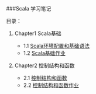 ###Scala 学习笔记


目录：

1. Chapter1 Scala基础
	+ 1.1 [Scala环境配置和基础语法](Chapter01/1.1.md)
	+ 1.2 [Scala基础作业](Chapter01/1.2.md)

2. Chapter2 控制结构和函数
	+ 2.1 [控制结构和函数](Chapter02/2.1.md)
	+ 2.2 [控制结构和函数作业](Chapter02/2.2.md)